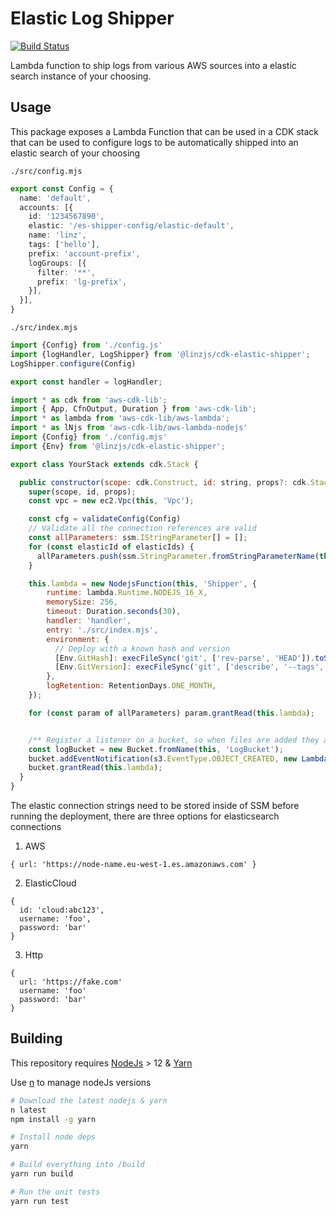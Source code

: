 # Elastic Log Shipper

[![Build Status](https://github.com/linz/elasticsearch-shipper/workflows/Build/badge.svg)](https://github.com/linz/elasticsearch-shipper/actions)


Lambda function to ship logs from various AWS sources into a elastic search instance of your choosing.

## Usage

This package exposes a Lambda Function that can be used in a CDK stack that can be used to configure logs to be automatically shipped into an elastic search of your choosing


`./src/config.mjs`
```typescript
export const Config = {
  name: 'default',
  accounts: [{
    id: '1234567890',
    elastic: '/es-shipper-config/elastic-default',
    name: 'linz',
    tags: ['hello'],
    prefix: 'account-prefix',
    logGroups: [{
      filter: '**',
      prefix: 'lg-prefix',
    }],
  }],
}
```

`./src/index.mjs`
```typescript
import {Config} from './config.js'
import {logHandler, LogShipper} from '@linzjs/cdk-elastic-shipper';
LogShipper.configure(Config)

export const handler = logHandler;
```

```javascript 
import * as cdk from 'aws-cdk-lib';
import { App, CfnOutput, Duration } from 'aws-cdk-lib';
import * as lambda from 'aws-cdk-lib/aws-lambda';
import * as lNjs from 'aws-cdk-lib/aws-lambda-nodejs'
import {Config} from './config.mjs'
import {Env} from '@linzjs/cdk-elastic-shipper';

export class YourStack extends cdk.Stack {

  public constructor(scope: cdk.Construct, id: string, props?: cdk.StackProps) {
    super(scope, id, props);
    const vpc = new ec2.Vpc(this, 'Vpc');

    const cfg = validateConfig(Config)
    // Validate all the connection references are valid
    const allParameters: ssm.IStringParameter[] = [];
    for (const elasticId of elasticIds) {
      allParameters.push(ssm.StringParameter.fromStringParameterName(this, 'ElasticConfig' + elasticId, elasticId));
    }

    this.lambda = new NodejsFunction(this, 'Shipper', {
        runtime: lambda.Runtime.NODEJS_16_X,
        memorySize: 256,
        timeout: Duration.seconds(30),
        handler: 'handler',
        entry: './src/index.mjs',
        environment: {
          // Deploy with a known hash and version
          [Env.GitHash]: execFileSync('git', ['rev-parse', 'HEAD']).toString().trim(),
          [Env.GitVersion]: execFileSync('git', ['describe', '--tags', '--always', '--match', 'v*']).toString().trim(),
        },
        logRetention: RetentionDays.ONE_MONTH,
    });

    for (const param of allParameters) param.grantRead(this.lambda);


    /** Register a listener on a bucket, so when files are added they are to submitted to the log shipper */
    const logBucket = new Bucket.fromName(this, 'LogBucket');
    bucket.addEventNotification(s3.EventType.OBJECT_CREATED, new LambdaDestination(this.lambda));
    bucket.grantRead(this.lambda);
  }
}
```

The elastic connection strings need to be stored inside of SSM before running the deployment, there are three options for elasticsearch connections

1. AWS
```
{ url: 'https://node-name.eu-west-1.es.amazonaws.com' }
```

2. ElasticCloud
```
{
  id: 'cloud:abc123',
  username: 'foo',
  password: 'bar'
}
```

3. Http
```
{
  url: 'https://fake.com'
  username: 'foo'
  password: 'bar'
}
```
## Building

This repository requires [NodeJs](https://nodejs.org/en/) > 12 & [Yarn](https://yarnpkg.com/en/)

Use [n](https://github.com/tj/n) to manage nodeJs versions

```bash
# Download the latest nodejs & yarn
n latest
npm install -g yarn

# Install node deps
yarn

# Build everything into /build
yarn run build

# Run the unit tests
yarn run test
```
